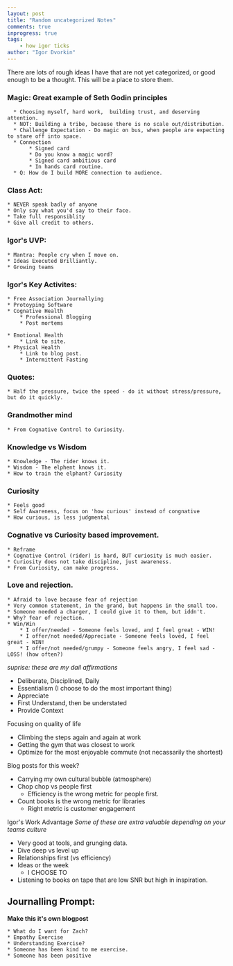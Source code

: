 ```yaml
--- 
layout: post
title: "Random uncategorized Notes"
comments: true
inprogress: true
tags: 
    - how igor ticks
author: "Igor Dvorkin"
---
```


There are lots of rough ideas I have that are not yet categorized, or good enough to be a thought. This will be a
place to store them.

### Magic: Great example of Seth Godin principles

      * Choosing myself, hard work,  building trust, and deserving attention.
      * NOT: Building a tribe, because there is no scale out/distribution.
      * Challenge Expectation - Do magic on bus, when people are expecting to stare off into space.
      * Connection
           * Signed card
           * Do you know a magic word? 
           * Signed card ambitious card
           * In hands card routine.
      * Q: How do I build MORE connection to audience.


### Class Act:

    * NEVER speak badly of anyone 
    * Only say what you'd say to their face.
    * Take full responsiblity
    * Give all credit to others.

### Igor's UVP: 

    * Mantra: People cry when I move on.
    * Ideas Executed Brilliantly.
    * Growing teams 


### Igor's Key Activites:

    * Free Association Journallying
    * Protoyping Software
    * Cognative Health
        * Professional Blogging 
        * Post mortems

    * Emotional Health
        * Link to site.
    * Physical Health
        * Link to blog post.
        * Intermittent Fasting

### Quotes:

    * Half the pressure, twice the speed - do it without stress/pressure, but do it quickly. 

### Grandmother mind

    * From Cognative Control to Curiosity.

### Knowledge vs Wisdom

    * Knowledge - The rider knows it.
    * Wisdom - The elphent knows it.
    * How to train the elphant? Curiosity

### Curiosity

    * Feels good
    * Self Awareness, focus on 'how curious' instead of congnative
    * How curious, is less judgmental

### Cognative vs Curiosity based improvement.

    * Reframe
    * Cognative Control (rider) is hard, BUT curiosity is much easier. 
    * Curiosity does not take discipline, just awareness.
    * From Curiosity, can make progress. 

### Love and rejection.

    * Afraid to love because fear of rejection
    * Very common statement, in the grand, but happens in the small too.
    * Someone needed a charger, I could give it to them, but iddn't.
    * Why? fear of rejection. 
    * Win/Win 
        * I offer/needed - Someone feels loved, and I feel great - WIN!
        * I offer/not needed/Appreciate - Someone feels loved, I feel great - WIN!
        * I offer/not needed/grumpy - Someone feels angry, I feel sad - LOSS! (how often?)

_suprise: these are my dail affirmations_

* Deliberate, Disciplined, Daily
* Essentialism (I choose to do the most important thing)
* Appreciate
* First Understand, then be understated
* Provide Context 


Focusing on quality of life

* Climbing the steps again and again at work
* Getting the gym that was closest to work
* Optimize for the most enjoyable commute (not necassarily the shortest)

Blog posts for this week? 

* Carrying my own cultural bubble (atmosphere) 
* Chop chop vs people first
  * Efficiency is the wrong metric for people first. 
* Count books is the wrong metric for libraries
  * Right metric is customer engagement

Igor's Work Advantage
_Some of these are extra valuable depending on your teams culture_

* Very good at tools, and grunging data.
* Dive deep vs level up 
* Relationships first (vs efficiency)
* Ideas or the week
  * I CHOOSE TO
* Listening to books on tape that are low SNR but high in inspiration. 

## Journalling Prompt:

__Make this it's own blogpost__

    * What do I want for Zach? 
    * Empathy Exercise
    * Understanding Exercise? 
    * Someone has been kind to me exercise. 
    * Someone has been positive 
